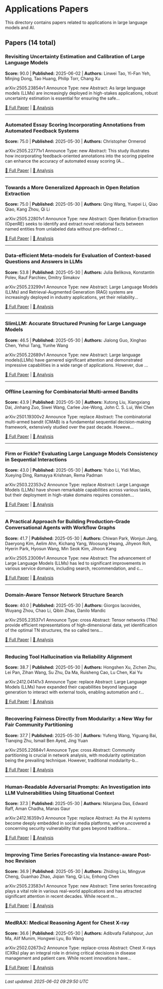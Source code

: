 # Applications Papers

This directory contains papers related to applications in large language models and AI.

## Papers (14 total)

### Revisiting Uncertainty Estimation and Calibration of Large Language Models

**Score:** 90.0 | **Published:** 2025-06-02 | **Authors:** Linwei Tao, Yi-Fan Yeh, Minjing Dong, Tao Huang, Philip Torr, Chang Xu

arXiv:2505.23854v1 Announce Type: new 
Abstract: As large language models (LLMs) are increasingly deployed in high-stakes applications, robust uncertainty estimation is essential for ensuring the safe...

[📄 Full Paper](https://arxiv.org/abs/2505.23854) | [📝 Analysis](68cecef88170a7712c546f96c0d7797b.md)

---

### Automated Essay Scoring Incorporating Annotations from Automated Feedback Systems

**Score:** 75.0 | **Published:** 2025-05-30 | **Authors:** Christopher Ormerod

arXiv:2505.22771v1 Announce Type: new 
Abstract: This study illustrates how incorporating feedback-oriented annotations into the scoring pipeline can enhance the accuracy of automated essay scoring (A...

[📄 Full Paper](https://arxiv.org/abs/2505.22771) | [📝 Analysis](1d97e0242cd43b7d43ec31379fa3ce89.md)

---

### Towards a More Generalized Approach in Open Relation Extraction

**Score:** 75.0 | **Published:** 2025-05-30 | **Authors:** Qing Wang, Yuepei Li, Qiao Qiao, Kang Zhou, Qi Li

arXiv:2505.22801v1 Announce Type: new 
Abstract: Open Relation Extraction (OpenRE) seeks to identify and extract novel relational facts between named entities from unlabeled data without pre-defined r...

[📄 Full Paper](https://arxiv.org/abs/2505.22801) | [📝 Analysis](b702bce377bd40a6577bf64dd1b7e482.md)

---

### Data-efficient Meta-models for Evaluation of Context-based Questions and Answers in LLMs

**Score:** 53.8 | **Published:** 2025-05-30 | **Authors:** Julia Belikova, Konstantin Polev, Rauf Parchiev, Dmitry Simakov

arXiv:2505.23299v1 Announce Type: new 
Abstract: Large Language Models (LLMs) and Retrieval-Augmented Generation (RAG) systems are increasingly deployed in industry applications, yet their reliability...

[📄 Full Paper](https://arxiv.org/abs/2505.23299) | [📝 Analysis](c88e5b0cff0ff9ed803f286594783a99.md)

---

### SlimLLM: Accurate Structured Pruning for Large Language Models

**Score:** 46.5 | **Published:** 2025-05-30 | **Authors:** Jialong Guo, Xinghao Chen, Yehui Tang, Yunhe Wang

arXiv:2505.22689v1 Announce Type: new 
Abstract: Large language models(LLMs) have garnered significant attention and demonstrated impressive capabilities in a wide range of applications. However, due ...

[📄 Full Paper](https://arxiv.org/abs/2505.22689) | [📝 Analysis](b88bca68a1cf443b1e30b455da638114.md)

---

### Offline Learning for Combinatorial Multi-armed Bandits

**Score:** 43.9 | **Published:** 2025-05-30 | **Authors:** Xutong Liu, Xiangxiang Dai, Jinhang Zuo, Siwei Wang, Carlee Joe-Wong, John C. S. Lui, Wei Chen

arXiv:2501.19300v2 Announce Type: replace 
Abstract: The combinatorial multi-armed bandit (CMAB) is a fundamental sequential decision-making framework, extensively studied over the past decade. Howeve...

[📄 Full Paper](https://arxiv.org/abs/2501.19300) | [📝 Analysis](c102fcd6d3acf1160a967ea43d2f0a06.md)

---

### Firm or Fickle? Evaluating Large Language Models Consistency in Sequential Interactions

**Score:** 43.0 | **Published:** 2025-05-30 | **Authors:** Yubo Li, Yidi Miao, Xueying Ding, Ramayya Krishnan, Rema Padman

arXiv:2503.22353v2 Announce Type: replace 
Abstract: Large Language Models (LLMs) have shown remarkable capabilities across various tasks, but their deployment in high-stake domains requires consisten...

[📄 Full Paper](https://arxiv.org/abs/2503.22353) | [📝 Analysis](e5db119640754cb2ec64db833b93c795.md)

---

### A Practical Approach for Building Production-Grade Conversational Agents with Workflow Graphs

**Score:** 41.7 | **Published:** 2025-05-30 | **Authors:** Chiwan Park, Wonjun Jang, Daeryong Kim, Aelim Ahn, Kichang Yang, Woosung Hwang, Jihyeon Roh, Hyerin Park, Hyosun Wang, Min Seok Kim, Jihoon Kang

arXiv:2505.23006v1 Announce Type: new 
Abstract: The advancement of Large Language Models (LLMs) has led to significant improvements in various service domains, including search, recommendation, and c...

[📄 Full Paper](https://arxiv.org/abs/2505.23006) | [📝 Analysis](cfee485585384ea65bc8e555cba8942c.md)

---

### Domain-Aware Tensor Network Structure Search

**Score:** 40.0 | **Published:** 2025-05-30 | **Authors:** Giorgos Iacovides, Wuyang Zhou, Chao Li, Qibin Zhao, Danilo Mandic

arXiv:2505.23537v1 Announce Type: cross 
Abstract: Tensor networks (TNs) provide efficient representations of high-dimensional data, yet identification of the optimal TN structures, the so called tens...

[📄 Full Paper](https://arxiv.org/abs/2505.23537) | [📝 Analysis](3978d513cb8adbbae8e24e598975a290.md)

---

### Reducing Tool Hallucination via Reliability Alignment

**Score:** 38.7 | **Published:** 2025-05-30 | **Authors:** Hongshen Xu, Zichen Zhu, Lei Pan, Zihan Wang, Su Zhu, Da Ma, Ruisheng Cao, Lu Chen, Kai Yu

arXiv:2412.04141v3 Announce Type: replace 
Abstract: Large Language Models (LLMs) have expanded their capabilities beyond language generation to interact with external tools, enabling automation and r...

[📄 Full Paper](https://arxiv.org/abs/2412.04141) | [📝 Analysis](ba02c711f094188c5dd259056c6567c9.md)

---

### Recovering Fairness Directly from Modularity: a New Way for Fair Community Partitioning

**Score:** 37.7 | **Published:** 2025-05-30 | **Authors:** Yufeng Wang, Yiguang Bai, Tianqing Zhu, Ismail Ben Ayed, Jing Yuan

arXiv:2505.22684v1 Announce Type: cross 
Abstract: Community partitioning is crucial in network analysis, with modularity optimization being the prevailing technique. However, traditional modularity-b...

[📄 Full Paper](https://arxiv.org/abs/2505.22684) | [📝 Analysis](b91f30ba16569be32399f61f8792d91e.md)

---

### Human-Readable Adversarial Prompts: An Investigation into LLM Vulnerabilities Using Situational Context

**Score:** 37.3 | **Published:** 2025-05-30 | **Authors:** Nilanjana Das, Edward Raff, Aman Chadha, Manas Gaur

arXiv:2412.16359v3 Announce Type: replace 
Abstract: As the AI systems become deeply embedded in social media platforms, we've uncovered a concerning security vulnerability that goes beyond traditiona...

[📄 Full Paper](https://arxiv.org/abs/2412.16359) | [📝 Analysis](88f05b46407aac3eb5417e4fc662bd28.md)

---

### Improving Time Series Forecasting via Instance-aware Post-hoc Revision

**Score:** 36.9 | **Published:** 2025-05-30 | **Authors:** Zhiding Liu, Mingyue Cheng, Guanhao Zhao, Jiqian Yang, Qi Liu, Enhong Chen

arXiv:2505.23583v1 Announce Type: new 
Abstract: Time series forecasting plays a vital role in various real-world applications and has attracted significant attention in recent decades. While recent m...

[📄 Full Paper](https://arxiv.org/abs/2505.23583) | [📝 Analysis](b666dbd2a9712e43666b415c3a10de5d.md)

---

### MedRAX: Medical Reasoning Agent for Chest X-ray

**Score:** 36.6 | **Published:** 2025-05-30 | **Authors:** Adibvafa Fallahpour, Jun Ma, Alif Munim, Hongwei Lyu, Bo Wang

arXiv:2502.02673v2 Announce Type: replace-cross 
Abstract: Chest X-rays (CXRs) play an integral role in driving critical decisions in disease management and patient care. While recent innovations have...

[📄 Full Paper](https://arxiv.org/abs/2502.02673) | [📝 Analysis](6dd963be5887714929773f696df6273d.md)

---


*Last updated: 2025-06-02 09:29:50 UTC*

